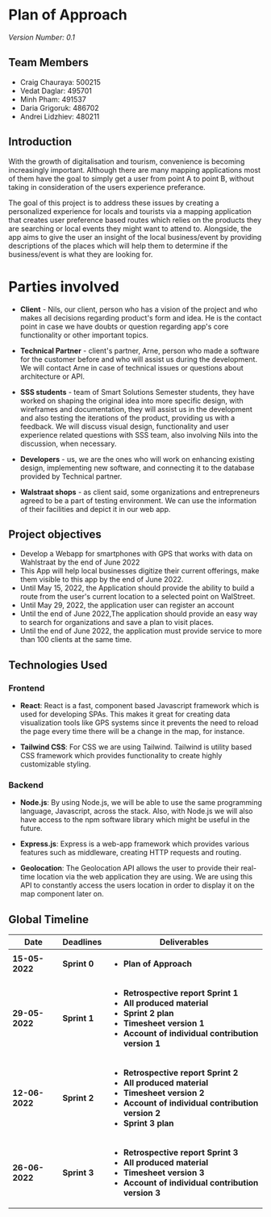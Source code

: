 # Plan of Approach
*Version Number: 0.1* 

## Team Members
* Craig Chauraya: 500215
* Vedat Daglar: 495701
* Minh Pham: 491537
* Daria Grigoruk: 486702
* Andrei Lidzhiev: 480211

## Introduction
 With the growth of digitalisation and tourism, convenience is becoming increasingly important. Although there are many mapping applications most of them have the goal to simply get a user from point A to point B, without taking in consideration of the users  experience preferance.
 
The goal of this project is to address these issues by creating a personalized experience for locals and tourists via a mapping application that creates user preference based routes which relies on the products they are searching or local events they might want to attend to. Alongside, the app aims to give the user an insight of the local business/event by providing descriptions of the places which will help them to determine if the business/event is what they are looking for.

# Parties involved

 - **Client** - Nils, our client, person who has a vision of the project and who makes all decisions regarding product's form and idea. He is the contact point in case we have doubts or question regarding app's core functionality or other important topics.

 - **Technical Partner** - client's partner, Arne, person who made a software for the customer before and who will assist us during the development. We will contact Arne in case of technical issues or questions about architecture or API.

 - **SSS students** - team of Smart Solutions Semester students, they have worked on shaping the original idea into more specific design, with wireframes and documentation, they will assist us in the development and also testing the iterations of the product, providing us with a feedback. We will discuss visual design, functionality and user experience related questions with SSS team, also involving Nils into the discussion, when necessary.

 - **Developers** - us, we are the ones who will work on enhancing existing design, implementing new software, and connecting it to the database provided by Technical partner.

 - **Walstraat shops** - as client said, some organizations and entrepreneurs agreed to be a part of testing environment. We can use the information of their facilities and depict it in our web app.

## Project objectives

* Develop a Webapp for smartphones with GPS that works with data on Wahlstraat by the end of June 2022
* This App  will help local businesses digitize their current offerings, make them visible to this app by the end of June 2022.
* Until May 15, 2022, the Application should provide the ability to build a route from the user's current location to a selected point on WalStreet.
* Until May 29, 2022, the application user can register an account
* Until the end of June 2022,The application should provide an easy way to search for organizations and save a plan to visit places.
* Until the end of June 2022, the application must provide service to more than 100 clients at the same time.
## Technologies Used
### Frontend
* __React__: React is a fast, component based Javascript framework which is used for developing SPAs. This makes it great for creating data visualization tools like GPS systems since it prevents the need to reload the page every time there will be a change in the map, for instance.  

* __Tailwind CSS__: For CSS we are using Tailwind. Tailwind is utility based CSS framework which provides functionality to create highly customizable styling.

### Backend 
* __Node.js__:  By using Node.js, we will be able to use the same programming language, Javascript, across the stack. Also, with Node.js we will also have access to the npm software library which might be useful in the future.

* __Express.js__: Express is a web-app framework which provides various features such as middleware, creating HTTP requests and routing.  

* __Geolocation__: The Geolocation API allows the user to provide their real-time location via the web application they are using. We are using this API to constantly access the users location in order to display it on the map component later on.

## Global Timeline
| Date | Deadlines | Deliverables |
|------|-------|-------|
| **15-05-2022** | **Sprint 0** | **<ul><li>Plan of Approach</li></ul>** |
| **29-05-2022** | **Sprint 1** | **<ul><li>Retrospective report Sprint 1</li><li>All produced material</li><li>Sprint 2 plan</li><li>Timesheet version 1</li><li>Account of individual contribution version 1 </li></ul>** |
| **12-06-2022** | **Sprint 2** | **<ul><li>Retrospective report Sprint 2</li><li>All produced material</li><li>Timesheet version 2</li><li>Account of individual contribution version 2</li><li>Sprint 3 plan</li></ul>** |
| **26-06-2022** | **Sprint 3** | **<ul><li>Retrospective report Sprint 3</li><li>All produced material</li><li>Timesheet version 3</li><li>Account of individual contribution version 3</li></ul>** |






